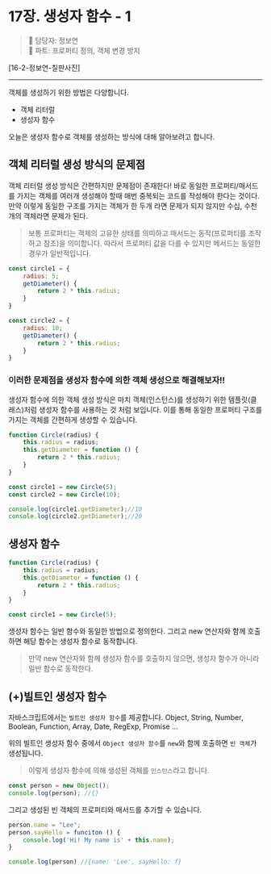 # 17장. 생성자 함수 - 1

> 👩‍ 담당자: 정보연<br/>
> 📝 파트: 프로퍼티 정의, 객체 변경 방지

[16-2-정보연-칠판사진]

---

객체를 생성하기 위한 방법은 다양합니다.
- 객체 리터럴
- 생성자 함수

오늘은 생성자 함수로 객체를 생성하는 방식에 대해 알아보려고 합니다.

## 객체 리터럴 생성 방식의 문제점
객체 리터럴 생성 방식은 간편하지만 문제점이 존재한다! 바로 동일한 프로퍼티/매서드를 가지는 객체를 여러개 생성해야 할때 매번 중복되는 코드를 작성해야 한다는 것이다. 만약 이렇게 동일한 구조를 가지는 객체가 한 두개 라면 문제가 되지 않지만 수십, 수천개의 객체라면 문제가 된다.

> 보통 프로퍼티는 객체의 고유한 상태를 의미하고 매서드는 동작(프로퍼티를 조작하고 참조)을 의미합니다. 따라서 프로퍼티 값을 다를 수 있지만 메서드는 동일한 경우가 일반적입니다.

```javascript
const circle1 = {
	radius: 5;
  	getDiameter() {
    	return 2 * this.radius;
    }
}

const circle2 = {
	radius: 10;
  	getDiameter() {
    	return 2 * this.radius;
    }
}
```

### 이러한 문제점을 생성자 함수에 의한 객체 생성으로 해결해보자!!
생성자 함수에 의한 객체 생성 방식은 마치 객체(인스턴스)를 생성하기 위한 템플릿(클래스)처럼 생성자 함수를 사용하는 것 처럼 보입니다. 이를 통해 동일한 프로퍼티 구조를 가지는 객체를 간편하게 생성할 수 있습니다.

```javascript
function Circle(radius) {
	this.radius = radius;
  	this.getDiameter = function () {
    	return 2 * this.radius;
    }
}

const circle1 = new Circle(5);
const circle2 = new Circle(10);

console.log(circle1.getDiameter);//10
console.log(circle2.getDiameter);//20
```


## 생성자 함수
```javascript
function Circle(radius) {
	this.radius = radius;
  	this.getDiameter = function () {
    	return 2 * this.radius;
    }
}

const circle1 = new Circle(5);
```

생성자 함수는 일반 함수와 동일한 방법으로 정의한다. 그리고 new 연산자와 함께 호출하면 해당 함수는 생성자 함수로 동작합니다. 
> 만약 new 연산자와 함께 생성자 함수를 호출하지 않으면, 생성자 함수가 아니라 일반 함수로 동작한다.

## (+)빌트인 생성자 함수
자바스크립트에서는 `빌트인 생성자 함수`를 제공합니다.
Object, String, Number, Boolean, Function, Array, Date, RegExp, Promise ...

위의 빌트인 생성자 함수 중에서 `Object 생성자 함수`를 `new`와 함께 호출하면 `빈 객체`가 생성됩니다. 
> 이렇게 생성자 함수에 의해 생성된 객체를 `인스턴스`라고 합니다.

```javascript
const person = new Object();
console.log(person); //{}
```

그리고 생성된 빈 객체의 프로퍼티와 매서드를 추가할 수 있습니다.

```javascript
person.name = "Lee";
person.sayHello = funciton () {
	console.log('Hi! My name is' + this.name);
}

console.log(person) //{name: 'Lee', sayHello: f}
```













